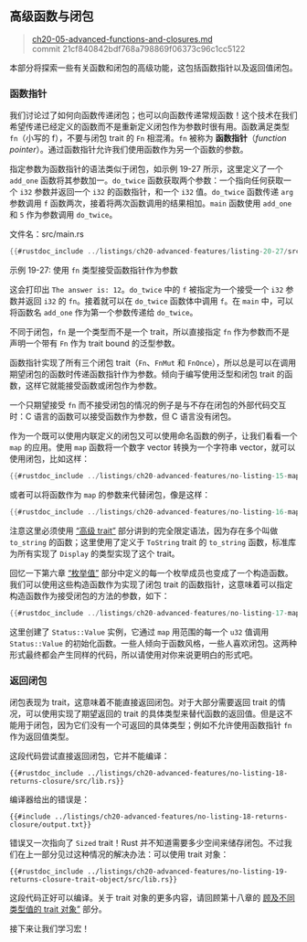 ## 高级函数与闭包

> [ch20-05-advanced-functions-and-closures.md](https://github.com/rust-lang/book/blob/main/src/ch20-05-advanced-functions-and-closures.md)
> <br>
> commit 21cf840842bdf768a798869f06373c96c1cc5122

本部分将探索一些有关函数和闭包的高级功能，这包括函数指针以及返回值闭包。

### 函数指针

我们讨论过了如何向函数传递闭包；也可以向函数传递常规函数！这个技术在我们希望传递已经定义的函数而不是重新定义闭包作为参数时很有用。函数满足类型 `fn`（小写的 f），不要与闭包 trait 的 `Fn` 相混淆。`fn` 被称为 **函数指针**（*function pointer*）。通过函数指针允许我们使用函数作为另一个函数的参数。

指定参数为函数指针的语法类似于闭包，如示例 19-27 所示，这里定义了一个 `add_one` 函数将其参数加一。`do_twice` 函数获取两个参数：一个指向任何获取一个 `i32` 参数并返回一个 `i32` 的函数指针，和一个 `i32` 值。`do_twice` 函数传递 `arg` 参数调用 `f` 函数两次，接着将两次函数调用的结果相加。`main` 函数使用 `add_one` 和 `5` 作为参数调用 `do_twice`。

<span class="filename">文件名：src/main.rs</span>

```rust
{{#rustdoc_include ../listings/ch20-advanced-features/listing-20-27/src/main.rs}}
```

<span class="caption">示例 19-27: 使用 `fn` 类型接受函数指针作为参数</span>

这会打印出 `The answer is: 12`。`do_twice` 中的 `f` 被指定为一个接受一个 `i32` 参数并返回 `i32` 的 `fn`。接着就可以在 `do_twice` 函数体中调用 `f`。在 `main` 中，可以将函数名 `add_one` 作为第一个参数传递给 `do_twice`。

不同于闭包，`fn` 是一个类型而不是一个 trait，所以直接指定 `fn` 作为参数而不是声明一个带有 `Fn` 作为 trait bound 的泛型参数。

函数指针实现了所有三个闭包 trait（`Fn`、`FnMut` 和 `FnOnce`），所以总是可以在调用期望闭包的函数时传递函数指针作为参数。倾向于编写使用泛型和闭包 trait 的函数，这样它就能接受函数或闭包作为参数。

一个只期望接受 `fn` 而不接受闭包的情况的例子是与不存在闭包的外部代码交互时：C 语言的函数可以接受函数作为参数，但 C 语言没有闭包。

作为一个既可以使用内联定义的闭包又可以使用命名函数的例子，让我们看看一个 `map` 的应用。使用 `map` 函数将一个数字 vector 转换为一个字符串 vector，就可以使用闭包，比如这样：

```rust
{{#rustdoc_include ../listings/ch20-advanced-features/no-listing-15-map-closure/src/main.rs:here}}
```

或者可以将函数作为 `map` 的参数来代替闭包，像是这样：

```rust
{{#rustdoc_include ../listings/ch20-advanced-features/no-listing-16-map-function/src/main.rs:here}}
```

注意这里必须使用 [“高级 trait”][advanced-traits] 部分讲到的完全限定语法，因为存在多个叫做 `to_string` 的函数；这里使用了定义于 `ToString` trait 的 `to_string` 函数，标准库为所有实现了 `Display` 的类型实现了这个 trait。

回忆一下第六章 [“枚举值”][enum-values] 部分中定义的每一个枚举成员也变成了一个构造函数。我们可以使用这些构造函数作为实现了闭包 trait 的函数指针，这意味着可以指定构造函数作为接受闭包的方法的参数，如下：

```rust
{{#rustdoc_include ../listings/ch20-advanced-features/no-listing-17-map-initializer/src/main.rs:here}}
```

这里创建了 `Status::Value` 实例，它通过 `map` 用范围的每一个 `u32` 值调用 `Status::Value` 的初始化函数。一些人倾向于函数风格，一些人喜欢闭包。这两种形式最终都会产生同样的代码，所以请使用对你来说更明白的形式吧。

### 返回闭包

闭包表现为 trait，这意味着不能直接返回闭包。对于大部分需要返回 trait 的情况，可以使用实现了期望返回的 trait 的具体类型来替代函数的返回值。但是这不能用于闭包，因为它们没有一个可返回的具体类型；例如不允许使用函数指针 `fn` 作为返回值类型。

这段代码尝试直接返回闭包，它并不能编译：

```rust,ignore,does_not_compile
{{#rustdoc_include ../listings/ch20-advanced-features/no-listing-18-returns-closure/src/lib.rs}}
```

编译器给出的错误是：

```console
{{#include ../listings/ch20-advanced-features/no-listing-18-returns-closure/output.txt}}
```

错误又一次指向了 `Sized` trait！Rust 并不知道需要多少空间来储存闭包。不过我们在上一部分见过这种情况的解决办法：可以使用 trait 对象：

```rust,noplayground
{{#rustdoc_include ../listings/ch20-advanced-features/no-listing-19-returns-closure-trait-object/src/lib.rs}}
```

这段代码正好可以编译。关于 trait 对象的更多内容，请回顾第十八章的 [顾及不同类型值的 trait 对象”][using-trait-objects-that-allow-for-values-of-different-types] 部分。

接下来让我们学习宏！

[advanced-traits]: ch20-03-advanced-traits.html#高级-trait
[enum-values]: ch06-01-defining-an-enum.html#枚举值
[using-trait-objects-that-allow-for-values-of-different-types]: ch18-02-trait-objects.html#顾及不同类型值的-trait-对象
